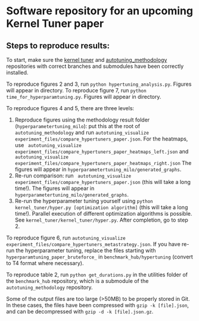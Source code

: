 # Software repository for an upcoming Kernel Tuner paper

## Steps to reproduce results:
To start, make sure the [kernel tuner](https://github.com/KernelTuner/kernel_tuner/tree/hyperparametertuning) and [autotuning_methodology](https://github.com/AutoTuningAssociation/autotuning_methodology/tree/standardization) repositories with correct branches and submodules have been correctly installed. 

To reproduce figures 2 and 3, run `python hypertuning_analysis.py`. Figures will appear in directory. 
To reproduce figure 7, run `python time_for_hyperparamtuning.py`. Figures will appear in directory. 

To reproduce figures 4 and 5, there are three levels:
1. Reproduce figures using the methodology result folder (`hyperparametertuning_milo`): put this at the root of `autotuning_methodology` and run `autotuning_visualize experiment_files/compare_hypertuners_paper.json`. For the heatmaps, use ` autotuning_visualize experiment_files/compare_hypertuners_paper_heatmaps_left.json` and ` autotuning_visualize experiment_files/compare_hypertuners_paper_heatmaps_right.json` The figures will appear in `hyperparametertuning_milo/generated_graphs`.
2. Re-run comparison: run ` autotuning_visualize experiment_files/compare_hypertuners_paper.json` (this will take a long time!). The figures will appear in `hyperparametertuning_milo/generated_graphs`.
3. Re-run the hyperparameter tuning yourself using `python kernel_tuner/hyper.py [optimization algorithm]` (this will take a long time!). Parallel execution of different optimization algorithms is possible. See `kernel_tuner/kernel_tuner/hyper.py`. After completion, go to step 2.

To reproduce figure 6, run `autotuning_visualize experiment_files/compare_hypertuners_metastrategy.json`. If you have re-run the hyperparameter tuning, replace the files starting with `hyperparamtuning_paper_bruteforce_` in `benchmark_hub/hypertuning` (convert to T4 format where necessary). 

To reproduce table 2, run `python get_durations.py` in the utilities folder of the `benchmark_hub` repository, which is a submodule of the `autotuning_methodology` repository.


Some of the output files are too large (>50MB) to be properly stored in Git. In these cases, the files have been compressed with `gzip -k [file].json`, and can be decompressed with `gzip -d -k [file].json.gz`.
